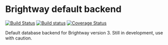 # Brightway default backend

[![Build Status]()]() [![Build status]()]() [![Coverage Status]()]()

Default database backend for Brightway version 3. Still in development, use with caution.
